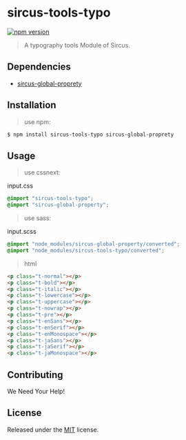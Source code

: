 # sircus-tools-typo

[![npm version](https://img.shields.io/npm/v/sircus-tools-typo.svg?style=flat)](https://www.npmjs.com/package/sircus-tools-typo)

> A typography tools Module of Sircus.

## Dependencies
- [sircus-global-proprety](https://github.com/sircus/global-property)


## Installation

> use npm:

```bash
$ npm install sircus-tools-typo sircus-global-proprety
```

## Usage

> use cssnext:

input.css
```css
@import "sircus-tools-typo";
@import "sircus-global-property";
```

> use sass:

input.scss
```css
@import "node_modules/sircus-global-property/converted";
@import "node_modules/sircus-tools-typo/converted";
```


> html

```html
<p class="t-normal"></p>
<p class="t-bold"></p>
<p class="t-italic"></p>
<p class="t-lowercase"></p>
<p class="t-uppercase"></p>
<p class="t-nowrap"></p>
<p class="t-pre"></p>
<p class="t-enSans"></p>
<p class="t-enSerif"></p>
<p class="t-enMonospace"></p>
<p class="t-jaSans"></p>
<p class="t-jaSerif"></p>
<p class="t-jaMonospace"></p>
```


## Contributing

We Need Your Help!


## License
Released under the [MIT](https://github.com/sircus/license/blob/master/LICENSE) license.
